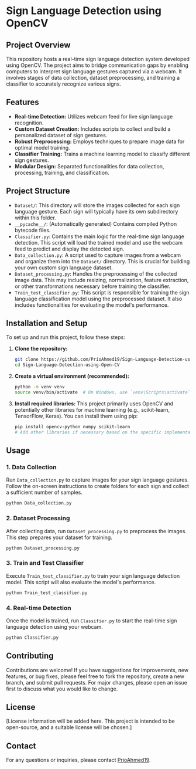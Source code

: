 # Sign Language Detection using OpenCV

## Project Overview

This repository hosts a real-time sign language detection system developed using OpenCV. The project aims to bridge communication gaps by enabling computers to interpret sign language gestures captured via a webcam. It involves stages of data collection, dataset preprocessing, and training a classifier to accurately recognize various signs.

## Features

-   **Real-time Detection:** Utilizes webcam feed for live sign language recognition.
-   **Custom Dataset Creation:** Includes scripts to collect and build a personalized dataset of sign gestures.
-   **Robust Preprocessing:** Employs techniques to prepare image data for optimal model training.
-   **Classifier Training:** Trains a machine learning model to classify different sign gestures.
-   **Modular Design:** Separated functionalities for data collection, processing, training, and classification.

## Project Structure

-   `Dataset/`: This directory will store the images collected for each sign language gesture. Each sign will typically have its own subdirectory within this folder.
-   `__pycache__/`: (Automatically generated) Contains compiled Python bytecode files.
-   `Classifier.py`: Contains the main logic for the real-time sign language detection. This script will load the trained model and use the webcam feed to predict and display the detected sign.
-   `Data_collection.py`: A script used to capture images from a webcam and organize them into the `Dataset/` directory. This is crucial for building your own custom sign language dataset.
-   `Dataset_processing.py`: Handles the preprocessing of the collected image data. This may include resizing, normalization, feature extraction, or other transformations necessary before training the classifier.
-   `Train_test_classifier.py`: This script is responsible for training the sign language classification model using the preprocessed dataset. It also includes functionalities for evaluating the model's performance.

## Installation and Setup

To set up and run this project, follow these steps:

1.  **Clone the repository:**
    ```bash
    git clone https://github.com/PrioAhmed19/Sign-Language-Detection-using-Open-CV.git
    cd Sign-Language-Detection-using-Open-CV
    ```

2.  **Create a virtual environment (recommended):**
    ```bash
    python -m venv venv
    source venv/bin/activate  # On Windows, use `venv\Scripts\activate`
    ```

3.  **Install required libraries:**
    This project primarily uses OpenCV and potentially other libraries for machine learning (e.g., scikit-learn, TensorFlow, Keras). You can install them using pip:
    ```bash
    pip install opencv-python numpy scikit-learn
    # Add other libraries if necessary based on the specific implementation in the scripts
    ```

## Usage

### 1. Data Collection

Run `Data_collection.py` to capture images for your sign language gestures. Follow the on-screen instructions to create folders for each sign and collect a sufficient number of samples.

```bash
python Data_collection.py
```

### 2. Dataset Processing

After collecting data, run `Dataset_processing.py` to preprocess the images. This step prepares your dataset for training.

```bash
python Dataset_processing.py
```

### 3. Train and Test Classifier

Execute `Train_test_classifier.py` to train your sign language detection model. This script will also evaluate the model's performance.

```bash
python Train_test_classifier.py
```

### 4. Real-time Detection

Once the model is trained, run `Classifier.py` to start the real-time sign language detection using your webcam.

```bash
python Classifier.py
```

## Contributing

Contributions are welcome! If you have suggestions for improvements, new features, or bug fixes, please feel free to fork the repository, create a new branch, and submit pull requests. For major changes, please open an issue first to discuss what you would like to change.

## License

[License information will be added here. This project is intended to be open-source, and a suitable license will be chosen.]

## Contact

For any questions or inquiries, please contact [PrioAhmed19](https://github.com/PrioAhmed19).


